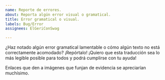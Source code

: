 ```yaml
---
name: Reporte de errores.
about: Reporta algún error visual o gramatical.
title: Error gramatical o visual.
labels: Bug/Error
assignees: ElGeriConSwag

---
```


¿Haz notado algún error gramatical lamentable o cómo algún texto no está correctamente acomodado? ¡Repórtalo! ¡Quiero que esta traducción sea lo más legible posible para todos y podrá cumplirse con tu ayuda!

Enlaces que den a imágenes que funjan de evidencia se apreciarían muchísimo.
